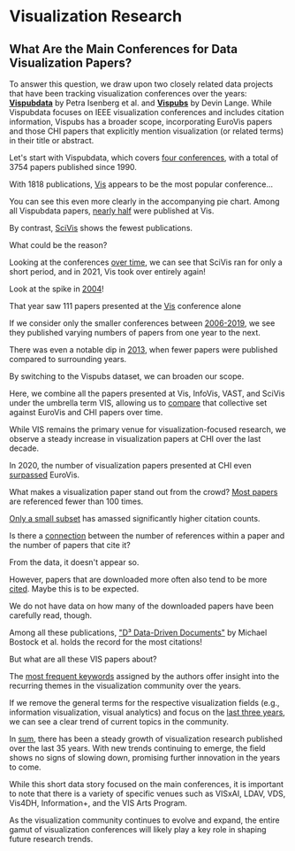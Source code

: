 # Visualization Research

## What Are the Main Conferences for Data Visualization Papers?

To answer this question, we draw upon two closely related data projects that have been tracking visualization conferences over the years: **<a href="https://sites.google.com/site/vispubdata/home">Vispubdata</a>** by Petra Isenberg et al. and **<a href="https://vispubs.com/">Vispubs</a>** by Devin Lange. While Vispubdata focuses on IEEE visualization conferences and includes citation information, Vispubs has a broader scope, incorporating EuroVis papers and those CHI papers that explicitly mention visualization (or related terms) in their title or abstract.

Let's start with Vispubdata, which covers [four conferences](vis/#IEEEvis_countPerConf&col=%23FF00D3&yax=0;2000&line=&ann=&high=), with a total of 3754 papers published since 1990.


With 1818 publications, [Vis](vis/#IEEEvis_countPerConf&col=%23FF00D3&yax=0;2000&line=InfoVis;0.7;Vis;0.8;1898.1;0;1841.1;0&ann=VAST%3B0%3B1873%3B0%3B1%2C818&) appears to be the most popular conference...


You can see this even more clearly in the accompanying pie chart. Among all Vispubdata papers, [nearly half](vis/#IEEEvis_countPerConf_pie&col=%23FF00D3&line=&ann=&high=) were published at Vis.


By contrast, [SciVis](vis/#IEEEvis_countPerConf_pie&col=%23FF00D3&line=&ann=&high=305;SciVis;305) shows the fewest publications. 

What could be the reason?


Looking at the conferences [over time](vis/#IEEEvis_overTime&col=%23FF00D3&yax=0;179.6&line=&ann=&high=), we can see that SciVis ran for only a short period, and in 2021, Vis took over entirely again!


Look at the spike in [2004](vis/#IEEEvis_overTime&col=%23FF00D3&yax=0;179.6&line=2001;0.8;2003;0.7;169.6;0;172.1;0&ann=2000%3B0.7%3B165.5%3B0%3B174&high=)!


That year saw 111 papers presented at the [Vis](vis/#IEEEvis_overTime&col=%23FF00D3&yax=0;180&line=2002;0.4;2004;0.4;130.5;0;114.9;0&ann=1999%3B0.9%3B130.3%3B0%3BVis%3A%20111&high=2004;111;Vis) conference alone


If we consider only the smaller conferences between [2006-2019](vis/#IEEEvis_smallerConf), we see they published varying numbers of papers from one year to the next.


There was even a notable dip in [2013](vis/#IEEEvis_smallerConf&col=%23FF00D3&yax=0;70&xax=2009;2017&line=2013;0;2013;0;0;0;70;0&ann=&high=2013;31;SciVis), when fewer papers were published compared to surrounding years.


By switching to the Vispubs dataset, we can broaden our scope. 

Here, we combine all the papers presented at Vis, InfoVis, VAST, and SciVis under the umbrella term VIS, allowing us to [compare](vis/#vispubs_overTime) that collective set against EuroVis and CHI papers over time.


While VIS remains the primary venue for visualization-focused research, we observe a steady increase in visualization papers at CHI over the last decade. 

In 2020, the number of visualization papers presented at CHI even [surpassed](vis/#vispubs_overTime&col=%23FF00D3&yax=0;180&xax=2006;2024&line=2019.98;0;2019.99;0;0;0;180;0&ann=&high=2019.94;56.56) EuroVis.


What makes a visualization paper stand out from the crowd? [Most papers](vis/#IEEEvis_citationHisto&col=%23FF00D3&yax=0;4000&line=&ann=&high=0%20%E2%80%93%20100;3532) are referenced fewer than 100 times.


[Only a small subset](vis/#IEEEvis_citationHisto&col=%23FF00D3&yax=0;209&line=0;0;2,0;0;2,0;0;2&ann=200%3B0.8%3B33.3%3B0%3B27%2C100%3B0.9%3B176%3B0%3B172&high=) has amassed significantly higher citation counts.


Is there a [connection](vis/#IEEEvis_citeAndCited) between the number of references within a paper and the number of papers that cite it?

From the data, it doesn't appear so.


However, papers that are downloaded more often also tend to be more [cited](vis/#IEEEvis_downloadsAndCited&col=%23FF00D3&yax=0;800&xax=0;15000&line=&ann=&high=). Maybe this is to be expected. 

We do not have data on how many of the downloaded papers have been carefully read, though.


Among all these publications, ["D³ Data-Driven Documents"](vis/#IEEEvis_downloadsAndCited&col=%23FF00D3&yax=0;2200&xax=0;27985.1&line=11523.36;0;10893.95;0;1745.6;0;2028.4;0&ann=11295.1%3B0%3B1644.3%3B0%3BD³%20Data-Driven%20Documents&high=10871;2061) by Michael Bostock et al. holds the record for the most citations!


But what are all these VIS papers about? 

The [most frequent keywords](vis/#vispubs_topKeywords&col=%23FF00D3&xax=0;260.4&line=&ann=&high=) assigned by the authors offer insight into the recurring themes in the visualization community over the years.


If we remove the general terms for the respective visualization fields (e.g., information visualization, visual analytics) and focus on the [last three years](vis/#vispubs_topKeywordsRecently), we can see a clear trend of current topics in the community.


In [sum](vis/#vispubs_overTimeSum&col=%2300F05E&yax=0;280&xax=1989.99;2024&line=&ann=&high=), there has been a steady growth of visualization research published over the last 35 years. With new trends continuing to emerge, the field shows no signs of slowing down, promising further innovation in the years to come.

While this short data story focused on the main conferences, it is important to note that there is a variety of specific venues such as VISxAI, LDAV, VDS, Vis4DH, Information+, and the VIS Arts Program.

As the visualization community continues to evolve and expand, the entire gamut of visualization conferences will likely play a key role in shaping future research trends.
